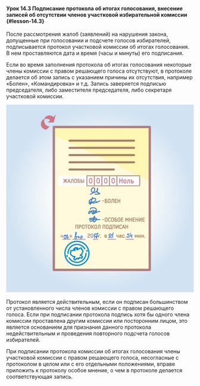 #### Урок 14.3 Подписание протокола об итогах голосования, внесение записей об отсутствии членов участковой избирательной комиссии {#lesson-14.3}

После рассмотрения жалоб (заявлений) на нарушения закона, допущенные при голосовании и подсчете голосов избирателей, подписывается протокол участковой комиссии об итогах голосования. В нем проставляются дата и время (часы и минуты) его подписания.

Если во время заполнения протокола об итогах голосования некоторые члены комиссии с правом решающего голоса отсутствуют, в протоколе делается об этом запись с указанием причины их отсутствия, например «Болен», «Командировка» и т.д. Запись заверяется подписью председателя, либо заместителя председателя, либо секретаря участковой комиссии. 

![Рисунок 14.3.1. Последняя страница протокола об итогах голосования.](./4.14.3.1.svg)

Протокол является действительным, если он подписан большинством от установленного числа членов комиссии с правом решающего голоса. Если при подписании протокола подпись хотя бы одного члена комиссии проставлена другим комиссии или посторонним лицом, это является основанием для признания данного протокола недействительным и проведения повторного подсчета голосов избирателей.

При подписании протокола комиссии об итогах голосования члены участковой комиссии с правом решающего голоса, несогласные с протоколом в целом или с его отдельными положениями, вправе приложить к протоколу особое мнение, о чем в протоколе делается соответствующая запись.
